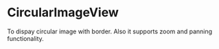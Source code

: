 # CircularImageView
To dispay circular image with border. Also it supports zoom and panning functionality. 
